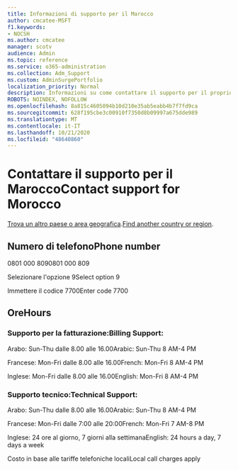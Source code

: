 ```yaml
---
title: Informazioni di supporto per il Marocco
author: cmcatee-MSFT
f1.keywords:
- NOCSH
ms.author: cmcatee
manager: scotv
audience: Admin
ms.topic: reference
ms.service: o365-administration
ms.collection: Adm_Support
ms.custom: AdminSurgePortfolio
localization_priority: Normal
description: Informazioni su come contattare il supporto per il proprio paese o area geografica.
ROBOTS: NOINDEX, NOFOLLOW
ms.openlocfilehash: 8a815c4605094b10d210e35ab5eabb4b7f7fd9ca
ms.sourcegitcommit: 628f195cbe3c00910f7350d8b09997a675dde989
ms.translationtype: MT
ms.contentlocale: it-IT
ms.lasthandoff: 10/21/2020
ms.locfileid: "48640860"
---
```

# <a name="contact-support-for-morocco"></a><span data-ttu-id="74ae1-103">Contattare il supporto per il Marocco</span><span class="sxs-lookup"><span data-stu-id="74ae1-103">Contact support for Morocco</span></span>

<span data-ttu-id="74ae1-104">[Trova un altro paese o area geografica](../contact-support-for-business-products.md).</span><span class="sxs-lookup"><span data-stu-id="74ae1-104">[Find another country or region](../contact-support-for-business-products.md).</span></span>

## <a name="phone-number"></a><span data-ttu-id="74ae1-105">Numero di telefono</span><span class="sxs-lookup"><span data-stu-id="74ae1-105">Phone number</span></span>
<span data-ttu-id="74ae1-106">0801 000 809</span><span class="sxs-lookup"><span data-stu-id="74ae1-106">0801 000 809</span></span>

<span data-ttu-id="74ae1-107">Selezionare l'opzione 9</span><span class="sxs-lookup"><span data-stu-id="74ae1-107">Select option 9</span></span>

<span data-ttu-id="74ae1-108">Immettere il codice 7700</span><span class="sxs-lookup"><span data-stu-id="74ae1-108">Enter code 7700</span></span>

## <a name="hours"></a><span data-ttu-id="74ae1-109">Ore</span><span class="sxs-lookup"><span data-stu-id="74ae1-109">Hours</span></span>
### <a name="billing-support"></a><span data-ttu-id="74ae1-110">Supporto per la fatturazione:</span><span class="sxs-lookup"><span data-stu-id="74ae1-110">Billing Support:</span></span>

<span data-ttu-id="74ae1-111">Arabo: Sun-Thu dalle 8.00 alle 16.00</span><span class="sxs-lookup"><span data-stu-id="74ae1-111">Arabic: Sun-Thu 8 AM-4 PM</span></span>

<span data-ttu-id="74ae1-112">Francese: Mon-Fri dalle 8.00 alle 16.00</span><span class="sxs-lookup"><span data-stu-id="74ae1-112">French: Mon-Fri 8 AM-4 PM</span></span>

<span data-ttu-id="74ae1-113">Inglese: Mon-Fri dalle 8.00 alle 16.00</span><span class="sxs-lookup"><span data-stu-id="74ae1-113">English: Mon-Fri 8 AM-4 PM</span></span>

### <a name="technical-support"></a><span data-ttu-id="74ae1-114">Supporto tecnico:</span><span class="sxs-lookup"><span data-stu-id="74ae1-114">Technical Support:</span></span>

<span data-ttu-id="74ae1-115">Arabo: Sun-Thu dalle 8.00 alle 16.00</span><span class="sxs-lookup"><span data-stu-id="74ae1-115">Arabic: Sun-Thu 8 AM-4 PM</span></span>

<span data-ttu-id="74ae1-116">Francese: Mon-Fri dalle 7:00 alle 20:00</span><span class="sxs-lookup"><span data-stu-id="74ae1-116">French: Mon-Fri 7 AM-8 PM</span></span>

<span data-ttu-id="74ae1-117">Inglese: 24 ore al giorno, 7 giorni alla settimana</span><span class="sxs-lookup"><span data-stu-id="74ae1-117">English: 24 hours a day, 7 days a week</span></span>

<span data-ttu-id="74ae1-118">Costo in base alle tariffe telefoniche locali</span><span class="sxs-lookup"><span data-stu-id="74ae1-118">Local call charges apply</span></span>
